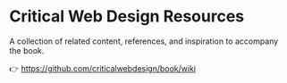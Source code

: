 # Critical Web Design Resources
<!-- https://bit.ly/cwd-resources -->


A collection of related content, references, and inspiration to accompany the book. 

👉 https://github.com/criticalwebdesign/book/wiki




